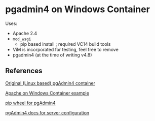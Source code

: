 # pgadmin4 on Windows Container

Uses:

* Apache 2.4
* `mod_wsgi`
  * pip based install ; required VC14 build tools
* ViM is incorporated for testing, feel free to remove
* pgadmin4 (at the time of writing v4.8)

## References

[Original (Linux based) pgAdmin4 container](https://hub.docker.com/r/dpage/pgadmin4/)

[Apache on Windows Container example](https://github.com/MicrosoftDocs/Virtualization-Documentation/blob/master/windows-container-samples/apache-http/Dockerfile)

[pip wheel for pgAdmin4](https://www.postgresql.org/ftp/pgadmin/pgadmin4/v4.9/pip/)

[pgAdmin4 docs for server configuration](https://www.pgadmin.org/docs/pgadmin4/4.x/server_deployment.html)
